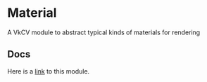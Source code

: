 # Material

A VkCV module to abstract typical kinds of materials for rendering

## Docs

Here is a [link](https://userpages.uni-koblenz.de/~vkcv/doc/group__vkcv__asset.html) to this module.
